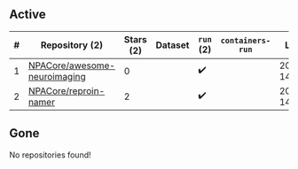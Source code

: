 ## Active
| # | Repository (2) | Stars (2) | Dataset | `run` (2) | `containers-run` | Last Modified |
| --- | --- | --- | --- | --- | --- | --- |
| 1 | [NPACore/awesome-neuroimaging](https://github.com/NPACore/awesome-neuroimaging) | 0 |  | :heavy_check_mark: |  | 2024-04-24 14:32:55+00:00 |
| 2 | [NPACore/reproin-namer](https://github.com/NPACore/reproin-namer) | 2 |  | :heavy_check_mark: |  | 2024-05-30 14:05:09+00:00 |

## Gone
No repositories found!
